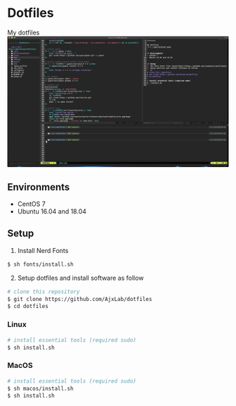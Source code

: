 Dotfiles
========

My dotfiles
![](./img/terminal.png)


## Environments
- CentOS 7
- Ubuntu 16.04 and 18.04


## Setup
1. Install Nerd Fonts
```sh
$ sh fonts/install.sh
```
2. Setup dotfiles and install software as follow
```sh
# clone this repository
$ git clone https://github.com/AjxLab/dotfiles
$ cd dotfiles
```
### Linux
```sh
# install essential tools (required sudo)
$ sh install.sh
```
### MacOS
```sh
# install essential tools (required sudo)
$ sh macos/install.sh
$ sh install.sh
```
